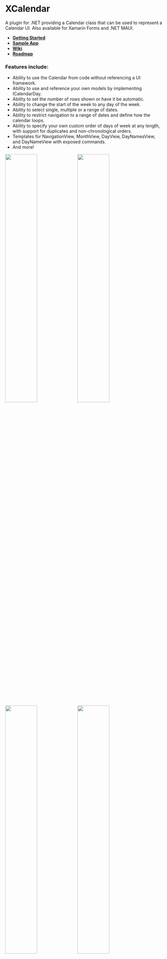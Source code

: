 # XCalendar
A plugin for .NET providing a Calendar class that can be used to represent a Calendar UI. Also available for Xamarin Forms and .NET MAUI.

* **[Getting Started](https://github.com/ME-MarvinE/XCalendar/wiki/Getting-Started)**
* **[Sample App](https://github.com/ME-MarvinE/XCalendar/wiki/Sample-App)**
* **[Wiki](https://github.com/ME-MarvinE/XCalendar/wiki)**
* **[Roadmap](https://github.com/ME-MarvinE/XCalendar/wiki/Roadmap)**

### Features include:
* Ability to use the Calendar from code without referencing a UI framework.
* Ability to use and reference your own models by implementing ICalendarDay.
* Ability to set the number of rows shown or have it be automatic.
* Ability to change the start of the week to any day of the week.
* Ability to select single, multiple or a range of dates.
* Ability to restrict navigation to a range of dates and define how the calendar loops.
* Ability to specify your own custom order of days of week at any length, with support for duplicates and non-chronological orders.
* Templates for NavigationView, MonthView, DayView, DayNamesView, and DayNameView with exposed commands.
* And more!

<img src="https://user-images.githubusercontent.com/73718829/181294940-a12bfe05-6caa-473f-9cb4-a862927931e9.jpg" width="45%"> <img src="https://user-images.githubusercontent.com/73718829/181294949-1bd0e011-c0b4-4641-a779-e0f4215f4317.jpg" width="45%"> <img src="https://user-images.githubusercontent.com/73718829/181294956-50c49fa6-bcd4-4409-8504-7edd08cb5b52.jpg" width="45%"> <img src="https://user-images.githubusercontent.com/73718829/181294963-1454ad2d-ed4e-4796-865f-5150300f7846.jpg" width="45%"> <img src="https://user-images.githubusercontent.com/73718829/181294970-b4d6a4dc-b723-4e0e-98e6-95102d5e7d39.jpg" width="45%"> <img src="https://user-images.githubusercontent.com/73718829/181294977-bcb4c74c-8ae5-4289-b841-efec946d87d5.jpg" width="45%">

